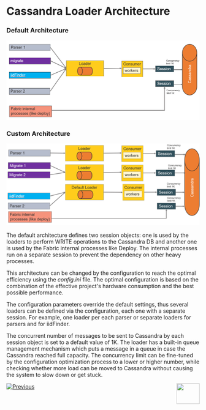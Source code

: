 # Cassandra Loader Architecture

### Default Architecture

<img src="images/28_01_1.PNG" alt="default" style="zoom:67%;" />

### Custom Architecture

<img src="images/28_01_2.PNG" alt="default" style="zoom:67%;" />

The default architecture defines two session objects: one is used by the loaders to perform WRITE operations to the Cassandra DB and another one is used by the Fabric internal processes like Deploy. The internal processes run on a separate session to prevent the dependency on other heavy processes.

This architecture can be changed by the configuration to reach the optimal efficiency using the *config.ini* file. The optimal configuration is based on the combination of the effective project's hardware consumption and the best possible performance. 

The configuration parameters override the default settings, thus several loaders can be defined via the configuration, each one with a separate session. For example, one loader per each parser or separate loaders for parsers and for iidFinder. 

The concurrent number of messages to be sent to Cassandra by each session object is set to a default value of 1K. The loader has a built-in queue management mechanism which puts a message in a queue in case the Cassandra reached full capacity. The concurrency limit can be fine-tuned by the configuration optimization process to a lower or higher number, while checking whether more load can be moved to Cassandra without causing the system to slow down or get stuck.  



[![Previous](/articles/images/Previous.png)](01_cassandra_loader_overview.md)[<img align="right" width="60" height="54" src="/articles/images/Next.png">](03_loader_configuration.md) 

